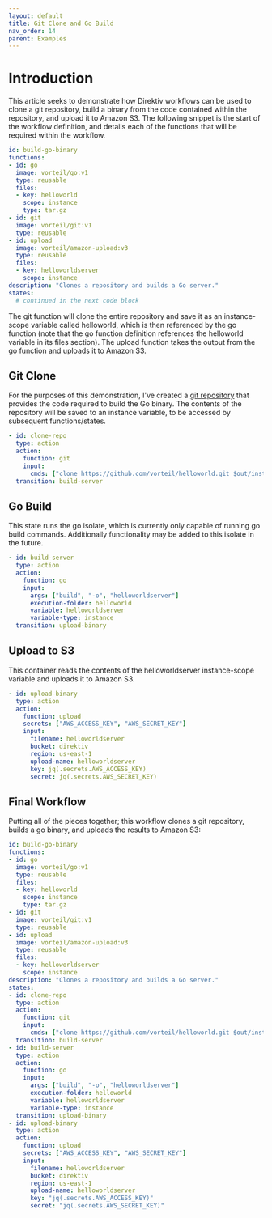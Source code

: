 ```yaml
---
layout: default
title: Git Clone and Go Build
nav_order: 14
parent: Examples
---
```


# Introduction
This article seeks to demonstrate how Direktiv workflows can be used to clone a git repository, build a binary from the code contained within the repository, and upload it to Amazon S3. The following snippet is the start of the workflow definition, and details each of the functions that will be required within the workflow.

```yaml
id: build-go-binary
functions:
- id: go
  image: vorteil/go:v1
  type: reusable
  files:
  - key: helloworld
    scope: instance
    type: tar.gz
- id: git
  image: vorteil/git:v1
  type: reusable
- id: upload
  image: vorteil/amazon-upload:v3
  type: reusable
  files:
  - key: helloworldserver
    scope: instance
description: "Clones a repository and builds a Go server."
states:
  # continued in the next code block
```

The git function will clone the entire repository and save it as an instance-scope variable called helloworld, which is then referenced by the go function (note that the go function definition references the helloworld variable in its files section). The upload function takes the output from the go function and uploads it to Amazon S3.

## Git Clone
For the purposes of this demonstration, I've created a [git repository](https://github.com/vorteil/helloworld) that provides the code required to build the Go binary. The contents of the repository will be saved to an instance variable, to be accessed by subsequent functions/states.


```yaml
- id: clone-repo
  type: action
  action:
    function: git
    input:
      cmds: ["clone https://github.com/vorteil/helloworld.git $out/instance/helloworld"]
  transition: build-server
```

## Go Build
This state runs the go isolate, which is currently only capable of running go build commands. Additionally functionality may be added to this isolate in the future.

```yaml
- id: build-server
  type: action
  action:
    function: go
    input:
      args: ["build", "-o", "helloworldserver"]
      execution-folder: helloworld
      variable: helloworldserver
      variable-type: instance
  transition: upload-binary
```

## Upload to S3
This container reads the contents of the helloworldserver instance-scope variable and uploads it to Amazon S3.

```yaml
- id: upload-binary
  type: action
  action:
    function: upload
    secrets: ["AWS_ACCESS_KEY", "AWS_SECRET_KEY"]
    input:
      filename: helloworldserver
      bucket: direktiv
      region: us-east-1
      upload-name: helloworldserver
      key: jq(.secrets.AWS_ACCESS_KEY)
      secret: jq(.secrets.AWS_SECRET_KEY)
```

## Final Workflow
Putting all of the pieces together; this workflow clones a git repository, builds a go binary, and uploads the results to Amazon S3:

```yaml
id: build-go-binary
functions:
- id: go
  image: vorteil/go:v1
  type: reusable
  files:
  - key: helloworld
    scope: instance
    type: tar.gz
- id: git
  image: vorteil/git:v1
  type: reusable
- id: upload
  image: vorteil/amazon-upload:v3
  type: reusable
  files:
  - key: helloworldserver
    scope: instance
description: "Clones a repository and builds a Go server."
states:
- id: clone-repo
  type: action
  action:
    function: git
    input:
      cmds: ["clone https://github.com/vorteil/helloworld.git $out/instance/helloworld"]
  transition: build-server
- id: build-server
  type: action
  action:
    function: go
    input:
      args: ["build", "-o", "helloworldserver"]
      execution-folder: helloworld
      variable: helloworldserver
      variable-type: instance
  transition: upload-binary
- id: upload-binary
  type: action
  action:
    function: upload
    secrets: ["AWS_ACCESS_KEY", "AWS_SECRET_KEY"]
    input:
      filename: helloworldserver
      bucket: direktiv
      region: us-east-1
      upload-name: helloworldserver
      key: "jq(.secrets.AWS_ACCESS_KEY)"
      secret: "jq(.secrets.AWS_SECRET_KEY)"
    
```